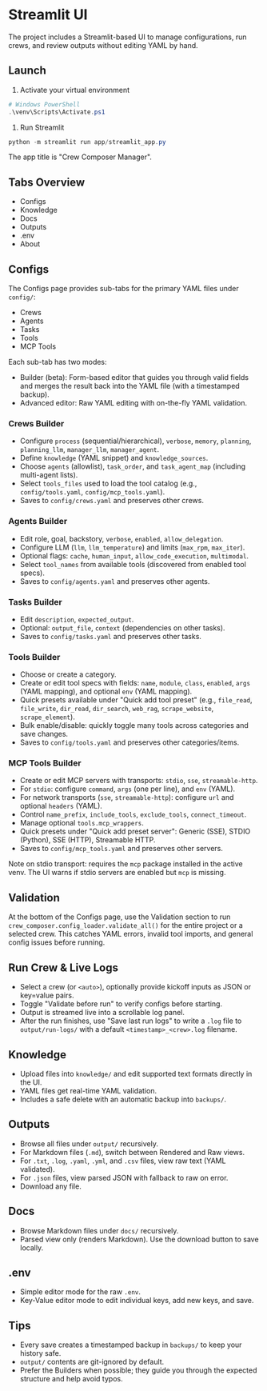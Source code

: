 # Streamlit UI

The project includes a Streamlit-based UI to manage configurations, run crews, and review outputs without editing YAML by hand.

## Launch

1. Activate your virtual environment

```powershell
# Windows PowerShell
.\venv\Scripts\Activate.ps1
```

1. Run Streamlit

```powershell
python -m streamlit run app/streamlit_app.py
```

The app title is "Crew Composer Manager".

## Tabs Overview

- Configs
- Knowledge
- Docs
- Outputs
- .env
- About

## Configs

The Configs page provides sub-tabs for the primary YAML files under `config/`:

- Crews
- Agents
- Tasks
- Tools
- MCP Tools

Each sub-tab has two modes:

- Builder (beta): Form-based editor that guides you through valid fields and merges the result back into the YAML file (with a timestamped backup).
- Advanced editor: Raw YAML editing with on-the-fly YAML validation.

### Crews Builder

- Configure `process` (sequential/hierarchical), `verbose`, `memory`, `planning`, `planning_llm`, `manager_llm`, `manager_agent`.
- Define `knowledge` (YAML snippet) and `knowledge_sources`.
- Choose `agents` (allowlist), `task_order`, and `task_agent_map` (including multi-agent lists).
- Select `tools_files` used to load the tool catalog (e.g., `config/tools.yaml`, `config/mcp_tools.yaml`).
- Saves to `config/crews.yaml` and preserves other crews.

### Agents Builder

- Edit role, goal, backstory, `verbose`, `enabled`, `allow_delegation`.
- Configure LLM (`llm`, `llm_temperature`) and limits (`max_rpm`, `max_iter`).
- Optional flags: `cache`, `human_input`, `allow_code_execution`, `multimodal`.
- Select `tool_names` from available tools (discovered from enabled tool specs).
- Saves to `config/agents.yaml` and preserves other agents.

### Tasks Builder

- Edit `description`, `expected_output`.
- Optional: `output_file`, `context` (dependencies on other tasks).
- Saves to `config/tasks.yaml` and preserves other tasks.

### Tools Builder

- Choose or create a category.
- Create or edit tool specs with fields: `name`, `module`, `class`, `enabled`, `args` (YAML mapping), and optional `env` (YAML mapping).
- Quick presets available under "Quick add tool preset" (e.g., `file_read`, `file_write`, `dir_read`, `dir_search`, `web_rag`, `scrape_website`, `scrape_element`).
- Bulk enable/disable: quickly toggle many tools across categories and save changes.
- Saves to `config/tools.yaml` and preserves other categories/items.

### MCP Tools Builder

- Create or edit MCP servers with transports: `stdio`, `sse`, `streamable-http`.
- For `stdio`: configure `command`, `args` (one per line), and `env` (YAML).
- For network transports (`sse`, `streamable-http`): configure `url` and optional `headers` (YAML).
- Control `name_prefix`, `include_tools`, `exclude_tools`, `connect_timeout`.
- Manage optional `tools.mcp_wrappers`.
- Quick presets under "Quick add preset server": Generic (SSE), STDIO (Python), SSE (HTTP), Streamable HTTP.
- Saves to `config/mcp_tools.yaml` and preserves other servers.

Note on stdio transport: requires the `mcp` package installed in the active venv. The UI warns if stdio servers are enabled but `mcp` is missing.

## Validation

At the bottom of the Configs page, use the Validation section to run `crew_composer.config_loader.validate_all()` for the entire project or a selected crew. This catches YAML errors, invalid tool imports, and general config issues before running.

## Run Crew & Live Logs

- Select a crew (or `<auto>`), optionally provide kickoff inputs as JSON or key=value pairs.
- Toggle "Validate before run" to verify configs before starting.
- Output is streamed live into a scrollable log panel.
- After the run finishes, use "Save last run logs" to write a `.log` file to `output/run-logs/` with a default `<timestamp>_<crew>.log` filename.

## Knowledge

- Upload files into `knowledge/` and edit supported text formats directly in the UI.
- YAML files get real-time YAML validation.
- Includes a safe delete with an automatic backup into `backups/`.

## Outputs

- Browse all files under `output/` recursively.
- For Markdown files (`.md`), switch between Rendered and Raw views.
- For `.txt`, `.log`, `.yaml`, `.yml`, and `.csv` files, view raw text (YAML validated).
- For `.json` files, view parsed JSON with fallback to raw on error.
- Download any file.

## Docs

- Browse Markdown files under `docs/` recursively.
- Parsed view only (renders Markdown). Use the download button to save locally.

## .env

- Simple editor mode for the raw `.env`.
- Key-Value editor mode to edit individual keys, add new keys, and save.

## Tips

- Every save creates a timestamped backup in `backups/` to keep your history safe.
- `output/` contents are git-ignored by default.
- Prefer the Builders when possible; they guide you through the expected structure and help avoid typos.
